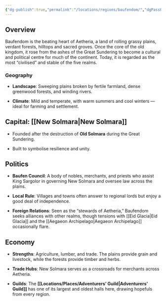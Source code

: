 ```yaml
---
{"dg-publish":true,"permalink":"/locations/regions/baufendom/","dgPassFrontmatter":true}
---
```



## Overview

Baufendom is the beating heart of Aetheria, a land of rolling grassy plains, verdant forests, hilltops and sacred groves. Once the core of the old kingdom, it rose from the ashes of the Great Sundering to become a cultural and political centre for much of the continent. Today, it is regarded as the most “civilised” and stable of the five realms.

### Geography

- **Landscape**: Sweeping plains broken by fertile farmland, dense greenwood forests, and winding rivers.
    
- **Climate**: Mild and temperate, with warm summers and cool winters — ideal for farming and settlement.
    
## Capital: [[New Solmara\|New Solmara]]

- Founded after the destruction of **Old Solmara** during the Great Sundering.
    
- Built to symbolise resilience and unity.

## Politics

- **Baufen Council**: A body of nobles, merchants, and priests who assist King Sargolor in governing New Solmara and oversee law across the plains.
    
- **Local Rule**: Villages and towns often answer to regional lords but enjoy a good deal of independence.
    
- **Foreign Relations**: Seen as the “stewards of Aetheria,” Baufendom seeks alliances with other realms, though tensions with [[Eid Glacia\|Eid Glacia]] and the [[Aegaeon Archipelago\|Aegaeon Archipelago]] occasionally flare.
## Economy

- **Strengths**: Agriculture, lumber, and trade. The plains provide grain and livestock, while the forests provide timber and herbs.
    
- **Trade Hubs**: New Solmara serves as a crossroads for merchants across Aetheria.
    
- **Guilds**: The **[[Locations/Places/Adventurers’ Guild\|Adventurers’ Guild]]** has one of its largest and oldest halls here, drawing hopefuls from every region.